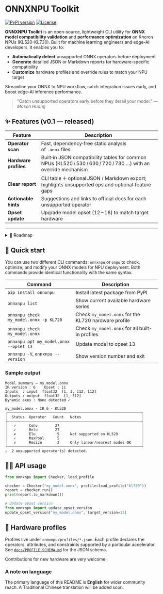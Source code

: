 # ONNXNPU Toolkit

[![PyPI version]][pypi-url] [![License]][license-url]

**ONNXNPU Toolkit** is an open-source, lightweight CLI utility for **ONNX model compatibility validation** and **performance optimization** on Kneron NPUs (KL520–KL730). Built for machine learning engineers and edge-AI developers, it enables you to:

- **Automatically detect** unsupported ONNX operators before deployment  
- **Generate** detailed JSON or Markdown reports for hardware-specific compatibility  
- **Customize** hardware profiles and override rules to match your NPU target  
<!-- - **Fuse** common layers (BN→Conv, Gemm sequences, Reshape optimizations) for faster inference   -->

Streamline your ONNX to NPU workflow, catch integration issues early, and boost edge-AI inference performance.

> "Catch unsupported operators early before they derail your model."
> — *Mason Huang*

## ✨ Features (v0.1 — released)

| Feature               | Description                                                                                                           |
| --------------------- | --------------------------------------------------------------------------------------------------------------------- |
| **Operator scan**     | Fast, dependency‑free static analysis of `.onnx` files                                                                 |
| **Hardware profiles** | Built‑in JSON compatibility tables for common NPUs (KL520 / 530 / 630 / 720 / 730 …) with an override mechanism        |
| **Clear report**      | CLI table ＋ optional JSON / Markdown export; highlights unsupported ops and optional‑feature gaps                      |
| **Actionable hints**  | Suggestions and links to official docs for each unsupported operator                                                  |
| **Opset update**      | Upgrade model opset (12 – 18) to match target hardware                                                                |

---

<details>
<summary>🧭 Roadmap</summary>

| Version | Target Date* | Major Items                                                                                           | Notes / Dependencies                                                    |
| ------- | ------------ | ------------------------------------------------------------------------------------------------------ | ----------------------------------------------------------------------- |
| **0.2 – Validation & Reporting** | May 2025 | • Shape checker enforcing 4‑D `(1, C, H, W)` constraint<br>• Rich Markdown / JSON report templates for CI badges | Uses ONNX shape‑inference to avoid manual parsing                       |
| **0.3 – Graph Simplification & Slimming** | Jun 2025 | • Integrate **onnx‑sim** (`--simplify`)<br>• Model slimming (`--prune`, `--quantize`)<br>• Bundle Kneron **optimizer_scripts** (BN‑Conv fuse, Dropout removal …) | Requires onnx‑sim ≥ 0.4; quantization via ONNX QOps                     |
| **0.4 – Automatic Op Replacement** | Jul 2025 | • `--replace` mapping table (e.g., `Reshape → Flatten`)<br>• Fallback to custom kernels / plugin stubs           | Needs rule set ＋ regression tests                                       |
| **0.5 – Interactive Viewer**      | Aug 2025 | • `onnxnpu view` drag‑and‑drop web UI<br>• Highlight unsupported nodes directly on the graph<br>• Downloadable HTML report | Likely React + ONNX‑JS; demo hosted on GitHub Pages                     |
| **0.6 – Extensibility & Ecosystem** | Sep 2025 | • Plugin system via Python entry‑points<br>• Community hardware‑profile submission flow<br>• Freeze stable API v1.0 | Plan to publish on conda‑forge after API stabilisation                  |

\* Dates are tentative and may shift based on resources.
</details>

## 🚀 Quick start

You can use two different CLI commands: `onnxnpu` or `onpu` to check, optimize, and modify your ONNX models for NPU deployment. Both commands provide identical functionality with the same syntax.

| Command                                       | Description                                           |
|-----------------------------------------------|-------------------------------------------------------|
| `pip install onnxnpu`                         | Install latest package from PyPI                      |
| `onnxnpu list`                   | Show current available hardware series                         |
| `onnxnpu check my_model.onnx -p KL720`           | Check `my_model.onnx` for the KL720 hardware profile  |
| `onnxnpu check my_model.onnx`                    | Check `my_model.onnx` for all built-in profiles       |
| `onnxnpu opt my_model.onnx --opset 13`           | Update model to opset 13                              |
| `onnxnpu -V`, `onnxnpu --version`                   | Show version number and exit                          |

### Sample output

```
Model summary – my_model.onnx
IR version : 6    Opset : 11
Inputs  : input  float32  [1, 3, 112, 112]
Outputs : output  float32  [1, 512]
Dynamic axes : None detected ✓

my_model.onnx · IR 6 · KL520
╭──────────────────────────────────────────────────────────────╮
│  Status  Operator   Count   Notes                            │
├──────────────────────────────────────────────────────────────┤
│   ✓      Conv        27                                      │
│   ✓      Relu        27                                      │
│   ✗      Elu          5     Not supported on KL520           │
│   ✓      MaxPool      5                                      │
│   ✗      Resize       2     Only linear/nearest modes OK     │
╰──────────────────────────────────────────────────────────────╯
⚠  2 unsupported operator(s) detected.
```

<!-- ## 🛠️ Development & Publishing

透過 Poetry 一鍵建置與發佈：

```bash
# 1. build wheel and sdist
poetry build

# 2. （Test version）publish to TestPyPI
poetry config repositories.testpypi https://test.pypi.org/legacy/
poetry config pypi-token.testpypi <YOUR_TEST_PYPI_TOKEN>
poetry publish -r testpypi

# 3. Publish official version to PyPI
poetry config pypi-token.pypi <YOUR_PYPI_TOKEN>
poetry publish
``` -->

## 🧑‍💻 API usage

```python
from onnxnpu import Checker, load_profile

checker = Checker("my_model.onnx", profile=load_profile("kl720"))
report = checker.run()
print(report.to_markdown())

# Update opset version
from onnxnpu import update_opset_version
update_opset_version("my_model.onnx", target_version=13)
```

## 📖 Hardware profiles

Profiles live under `onnxnpu/profiles/*.json`.
Each profile declares the operators, attributes, and constraints supported by a particular accelerator.
See [`docs/PROFILE_SCHEMA.md`](docs/PROFILE_SCHEMA.md) for the JSON schema.

Contributions for new hardware are very welcome!

<!-- ## 🤝 Contributing

We love pull requests! Please read `CONTRIBUTING.md` and open an issue before you start a large refactor so we can align on design.

Coding conventions follow **PEP 8** with the Black formatter. -->

### A note on language

The primary language of this README is **English** for wider community reach.  A Traditional Chinese translation will be added soon.


[PyPI version]: https://img.shields.io/pypi/v/onnxnpu
[pypi-url]: https://pypi.org/project/onnxnpu
[Build status]: https://img.shields.io/github/actions/workflow/status/HuangMason320/onnx-checker/ci.yml?branch=main
[ci-url]: https://github.com/HuangMason320/onnxnpu-toolkit/actions
[License]: https://img.shields.io/github/license/HuangMason320/onnxnpu-toolkit
[license-url]: https://pypi.org/project/onnxnpu-toolkit/
